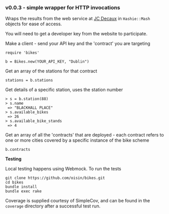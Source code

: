 ### v0.0.3 - simple wrapper for HTTP invocations

Wraps the results from the web service at [JC Decaux](https://developer.jcdecaux.com/#/opendata/vls?page=getstarted) in `Hashie::Mash` objects for ease of access.

You will need to get a developer key from the website to participate.

Make a client - send your API key and the 'contract' you are targeting

```
require 'bikes'

b = Bikes.new(YOUR_API_KEY, "Dublin")
```

Get an array of the stations for that contract
```
stations = b.stations
```

Get details of a specific station, uses the station number

```
> s = b.station(88)
> s.name
 => "BLACKHALL PLACE"
> s.available_bikes
 => 26
> s.available_bike_stands
 => 4
```

Get an array of all the 'contracts' that are deployed - each contract refers to one or more cities covered by a specific instance of the bike scheme

```
b.contracts
```

**Testing**

Local testing happens using Webmock. To run the tests

```
git clone https://github.com/oisin/bikes.git
cd bikes
bundle install
bundle exec rake
```

Coverage is supplied courtesy of SimpleCov, and can be found in the `coverage` directory after a successful test run.
